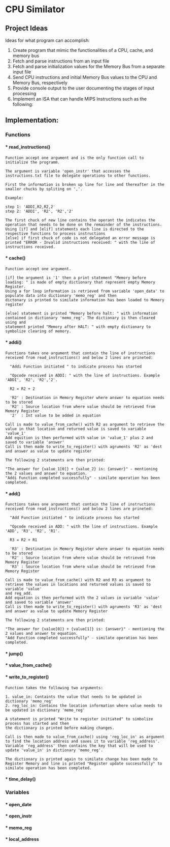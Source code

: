 # CPU Similator 

## Project Ideas

Ideas for what program can accomplish:

1.  Create program that mimic the functionalities of a CPU, cache, and memory bus
2.  Fetch and parse instructions from an input file
3.  Fetch and parse initialization values for the Memory Bus from a separate input file
4.  Send CPU instructions and initial Memory Bus values to the CPU and Memory Bus, respectively
5.  Provide console output to the user documenting the stages of input processing
6.  Implement an ISA that can handle MIPS Instructions such as the following:

## Implementation: 

### Functions

  #### * read_instructions()
  
    Function accept one argument and is the only function call to initialize the programm. 
    
    The argument is variable 'open_instr' that accesses the instructions.txt file to delegate operations to other functions. 
    
    First the information is broken up line for line and thereafter in the smaller chucks by spliting on ','.
    
    Example: 
    
    step 1: 'ADDI,R2,R2,2'
    step 2: 'ADDI', 'R2', 'R2','2'
    
    The first chuck of new line contains the operant the indicates the operation that needs to be done on the remainder of the instructions. 
    Using [if] and [elif] statements each line is directed to the respective functions to process instructions 
    [else] if first chuck of code is not delegated an error message is printed "ERROR - Invalid instructions received: " with the line of 
    instructions received. 


  #### * cache()
  
    Function accept one argument. 

    [if] the argument is '1' then a print statement "Memory before loading: " is made of empty dictionary that represent empty Memory Register. 
    Using a for loop information is retrieved from variable 'open_data' to populate data into dictionary 'memo_reg' and then
    dictonary is printed to similate information has been loaded to Memory register 

    [else] statement is printed "Memory before halt: " with information contained in dictionary 'memo_reg'. The dictionary is then cleared using and 
    statement printed "Memory after HALT: " with empty dictionary to symbolize clearing of memory. 


  #### * addi()
  
    Functions takes one argument that contain the line of instructions received from read_instructions() and below 2 lines are prineted:
    
      "Addi Function initiated " to indicate process has started 
    
      "Opcode received in ADDI: " with the line of instructions. Example 'ADDI', 'R2', 'R2','2'.
      
      R2 = R2 + 2
      
      'R2' : Destination in Memory Register where answer to equation needs to be stored  
      'R2' : Source location from where value should be retrieved from Memory Register 
      '2'  : Int value to be added in equation  
    
    Call is made to value_from_cache() with R2 as argument to retrieve the value in that location and returned value is saved to variable 'value_1'
    Add equition is then performed with value in 'value_1' plus 2 and saved to variable 'answer'
    Call is then made to write_to_register() with agruments 'R2' as 'dest and answer as value to update register
    
    The following 2 statements are then printed: 
    
    "The answer for {value_1[0]} + {value_2} is: {answer}" - mentioning the 2 values and answer to equation.
    "Addi Function completed successfully" - similate operation has been completed.


  #### * add()

    
    Functions takes one argument that contain the line of instructions received from read_instructions() and below 2 lines are prineted:
    
      "Add Function initiated " to indicate process has started 
    
      "Opcode received in ADD: " with the line of instructions. Example 'ADD', 'R3', 'R2', 'R1'.
      
      R3 = R2 + R1
      
      'R3' : Destination in Memory Register where answer to equation needs to be stored  
      'R2' : Source location from where value should be retrieved from Memory Register 
      'R3' : Source location from where value should be retrieved from Memory Register 
    
    Call is made to value_from_cache() with R2 and R3 as argument to retrieve the values in locations and returned values is saved to variable 'value'
    and reg_add. 
    Add equation is then performed with the 2 values in variable 'value' and saved to variable 'answer'
    Call is then made to write_to_register() with agruments 'R3' as 'dest and answer as value to update Memory Register
    
    The following 2 statements are then printed: 
    
    "The answer for {value[0]} + {value[1]} is: {answer}" - mentioning the 2 values and answer to equation.
    "Add Function completed successfully" - similate operation has been completed.
    
  #### * jump()

  #### * value_from_cache()


  #### * write_to_register()

    Function takes the following two arguments: 

    1. value_in: Containts the value that needs to be updated in dictionary 'memo_reg'
    2. reg_loc_in: Contains the location information where value needs to be updated in dictionary 'memo_reg'

    A statement is printed "Write to register initiated" to simbolize process has started and then
    the dictionary is printed before making changes. 

    Call is then made to value_from_cache() using 'reg_loc_in' as argument to find the location address and saves it to variable 'reg_address'.
    Variable 'reg_address' then contains the key that will be used to update 'value_in' in dictionary 'memo_reg'. 

    The dictionary is printed again to similate change has been made to Register Memory and line is printed "Register update successfully" to 
    similate operation has been completed.

  #### * time_delay()

### Variables 

  #### * open_date
  
  #### * open_instr
  
  #### * memo_reg
  
  #### * local_address

